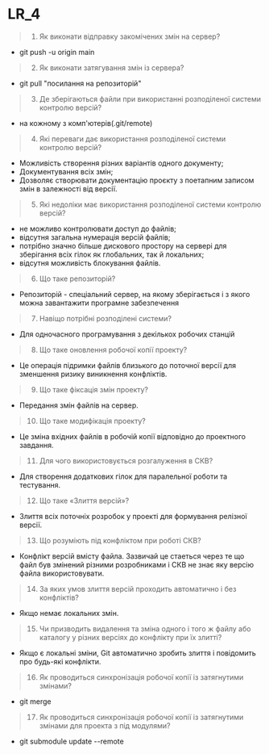 # LR_4
> 1. Як виконати відправку закомічених змін на сервер?
- git push -u origin main
> 2. Як виконати затягування змін із сервера?
- git pull "посилання на репозиторій"
> 3. Де зберігаються файли при використанні розподіленої системи контролю
версій?
- на кожному з комп'ютерів(.git/remote)
> 4. Які переваги дає використання розподіленої системи контролю версій?
- Можливість створення різних варіантів одного документу;
- Документування всіх змін;
- Дозволяє створювати документацію проєкту з поетапним записом змін в залежності від версії.
> 5. Які недоліки має використання розподіленої системи контролю версій?
-   не можливо контролювати доступ до файлів;
-   відсутня загальна нумерація версій файлів;
-   потрібно значно більше дискового простору на сервері для зберігання всіх гілок як глобальних, так й локальних;
-   відсутня можливість блокування файлів.
> 6. Що таке репозиторій?
- Репозиторій - спеціальний сервер, на якому зберігається і з якого можна завантажити програмне забезпечення
> 7. Навіщо потрібні розподілені системи?
- Для одночасного програмування з декількох робочих станцій
> 8. Що таке оновлення робочої копії проекту?
- Це операція підримки файлів близького до поточної версії для зменшення ризику виникнення конфліктів.
> 9. Що таке фіксація змін проекту?
- Передання змін файлів на сервер.
> 10. Що таке модифікація проекту?
- Це зміна вхідних файлів в робочій копії відповідно до проектного завдання.
> 11. Для чого використовується розгалуження в СКВ?
- Для створення додаткових гілок для паралельної роботи та тестування.
> 12. Що таке «Злиття версій»?
- Злиття всіх поточніх розробок у проекті для формування релізної версії. 
> 13. Що розуміють під конфліктом при роботі СКВ?
- Конфлікт версій вмісту файла. Зазвичай це стаеться через те що файл був змінений різними розробниками і СКВ не знає яку версію файла використовувати.
> 14. За яких умов злиття версій проходить автоматично і без конфліктів?
- Якщо немає локальних змін.
> 15. Чи призводить видалення та зміна одного і того ж файлу або каталогу у
різних версіях до конфлікту при їх злитті?
- Якщо є локальні зміни, Git автоматично зробить злиття і повідомить про будь-які конфлікти.
> 16. Як проводиться синхронізація робочої копії із затягнутими змінами?
- git merge
> 17. Як проводиться синхронізація робочої копії із затягнутими змінами для
проекта з під модулями?
- git submodule update --remote